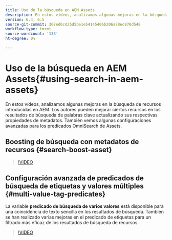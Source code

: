 ```yaml
---
title: Uso de la búsqueda en AEM Assets
description: En estos vídeos, analizamos algunas mejoras en la búsqueda de recursos introducidas en AEM. Los autores pueden mejorar ciertos recursos en los resultados de búsqueda de palabras clave actualizando sus respectivas propiedades de metadatos. También vemos algunas configuraciones avanzadas para los predicados OmniSearch de Assets.
version: 6.4, 6.5
source-git-commit: 307ed6cd25d5be1e54145406b206a78ec878d548
workflow-type: tm+mt
source-wordcount: '133'
ht-degree: 0%

---
```



# Uso de la búsqueda en AEM Assets{#using-search-in-aem-assets}

En estos vídeos, analizamos algunas mejoras en la búsqueda de recursos introducidas en AEM. Los autores pueden mejorar ciertos recursos en los resultados de búsqueda de palabras clave actualizando sus respectivas propiedades de metadatos. También vemos algunas configuraciones avanzadas para los predicados OmniSearch de Assets.

## Boosting de búsqueda con metadatos de recursos {#search-boost-asset}

>[!VIDEO](https://video.tv.adobe.com/v/16766/?quality=9&learn=on)

## Configuración avanzada de predicados de búsqueda de etiquetas y valores múltiples {#multi-value-tag-predicates}

La variable **predicado de búsqueda de varios valores** está disponible para una coincidencia de texto sencilla en los resultados de búsqueda. También se han realizado varias mejoras en el predicado de etiquetas para un filtrado más eficaz de los resultados de búsqueda de recursos.

>[!VIDEO](https://video.tv.adobe.com/v/16457/?quality=9&learn=on)
